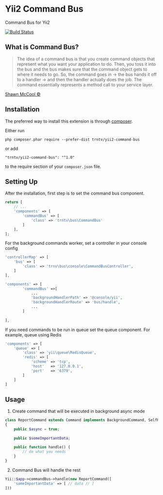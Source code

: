 # Yii2 Command Bus

Command Bus for Yii2

[![Build Status](https://travis-ci.org/trntv/yii2-command-bus.svg?branch=master)](https://travis-ci.org/trntv/yii2-command-bus)


## What is Command Bus? 
> The idea of a command bus is that you create command objects that represent what you want your application to do. 
> Then, you toss it into the bus and the bus makes sure that the command object gets to where it needs to go.
> So, the command goes in -> the bus hands it off to a handler -> and then the handler actually does the job. The command essentially represents a method call to your service layer.

[Shawn McCool ©](http://shawnmc.cool/command-bus)

## Installation

The preferred way to install this extension is through [composer](http://getcomposer.org/download/).

Either run

```
php composer.phar require --prefer-dist trntv/yii2-command-bus
```

or add

```
"trntv/yii2-command-bus": "^1.0"
```

to the require section of your `composer.json` file.

## Setting Up

After the installation, first step is to set the command bus component.

```php
return [
    // ...
    'components' => [
        'commandBus' => [
            'class' => 'trntv\bus\CommandBus'
        ]
    ],
];
```

For the background commands worker, set a controller in your console config

```php
'controllerMap' => [
    'bus' => [
        'class' => 'trnv\bus\console\CommandBusController',
    ]
],

'components' => [
        'commandBus' =>[
            ...
            'backgroundHandlerPath' => '@console/yii',
            'backgroundHandlerRoute' => 'bus/handle',
            ...            
        ]
        
],
```

If you need commands to be run in queue set the queue component.
For example, queue using Redis

```php
'components' => [
    'queue' => [
        'class' => 'yii\queue\RedisQueue',
        'redis' => [
            'scheme' => 'tcp',
            'host'   => '127.0.0.1',
            'port'   => '6379',
        ]
    ]
]
```

## Usage
1. Create command that will be executed in background async mode

```php
class ReportCommand extends Command implements BackgroundCommand, SelfHandlingCommand
{
    public $async = true;
    
    public $someImportantData;
    
    public function handle() {
        // do what you needs
    }
}
```

2. Command Bus will handle the rest
```php
Yii::$app->commandBus->handle(new ReportCommand([
    'someImportantData' => [ // data // ]
]))
```
